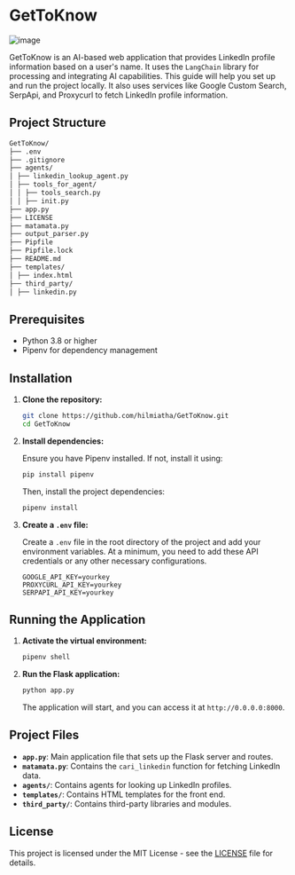 # GetToKnow
![image](https://github.com/user-attachments/assets/31c0456d-1007-404a-b7d1-8577ca46822a)

GetToKnow is an AI-based web application that provides LinkedIn profile information based on a user's name. It uses the `LangChain` library for processing and integrating AI capabilities. This guide will help you set up and run the project locally. It also uses services like Google Custom Search, SerpApi, and Proxycurl to fetch LinkedIn profile information.

## Project Structure

```bash
GetToKnow/
├── .env
├── .gitignore
├── agents/
│ ├── linkedin_lookup_agent.py
│ ├── tools_for_agent/
│ │ ├── tools_search.py
│ │ ├── init.py
├── app.py
├── LICENSE
├── matamata.py
├── output_parser.py
├── Pipfile
├── Pipfile.lock
├── README.md
├── templates/
│ ├── index.html
├── third_party/
│ ├── linkedin.py
```


## Prerequisites

- Python 3.8 or higher
- Pipenv for dependency management

## Installation

1. **Clone the repository:**

    ```bash
    git clone https://github.com/hilmiatha/GetToKnow.git
    cd GetToKnow
    ```

2. **Install dependencies:**

    Ensure you have Pipenv installed. If not, install it using:

    ```bash
    pip install pipenv
    ```

    Then, install the project dependencies:

    ```bash
    pipenv install
    ```

3. **Create a `.env` file:**

    Create a `.env` file in the root directory of the project and add your environment variables. At a minimum, you need to add these API credentials or any other necessary configurations.

    ```env
    GOOGLE_API_KEY=yourkey
    PROXYCURL_API_KEY=yourkey
    SERPAPI_API_KEY=yourkey
    ```

## Running the Application

1. **Activate the virtual environment:**

    ```bash
    pipenv shell
    ```

2. **Run the Flask application:**

    ```bash
    python app.py
    ```

    The application will start, and you can access it at `http://0.0.0.0:8000`.

## Project Files

- **`app.py`**: Main application file that sets up the Flask server and routes.
- **`matamata.py`**: Contains the `cari_linkedin` function for fetching LinkedIn data.
- **`agents/`**: Contains agents for looking up LinkedIn profiles.
- **`templates/`**: Contains HTML templates for the front end.
- **`third_party/`**: Contains third-party libraries and modules.


## License

This project is licensed under the MIT License - see the [LICENSE](LICENSE) file for details.
